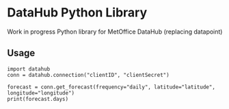 # DataHub Python Library

Work in progress Python library for MetOffice DataHub (replacing datapoint)

## Usage
```
import datahub
conn = datahub.connection("clientID", "clientSecret")

forecast = conn.get_forecast(frequency="daily", latitude="latitude", longitude="longitude")
print(forecast.days)
```